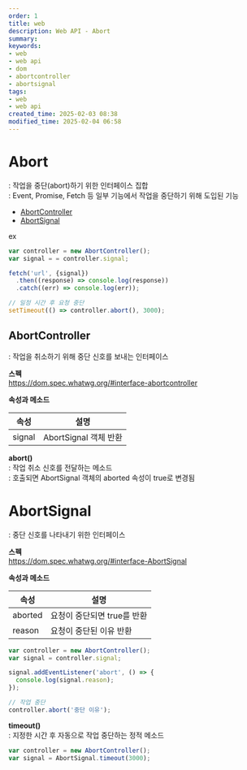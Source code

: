 ```yaml
---
order: 1
title: web
description: Web API - Abort
summary:
keywords:
- web
- web api
- dom
- abortcontroller
- abortsignal
tags:
- web
- web api
created_time: 2025-02-03 08:38
modified_time: 2025-02-04 06:58
---
```


# Abort
: 작업을 중단(abort)하기 위한 인터페이스 집합  
: Event, Promise, Fetch 등 일부 기능에서 작업을 중단하기 위해 도입된 기능  

- [AbortController](#abortcontroller)
- [AbortSignal](#abortsignal)

ex
```js
var controller = new AbortController();
var signal = = controller.signal;

fetch('url', {signal})
  .then((response) => console.log(response))
  .catch((err) => console.log(err));

// 일정 시간 후 요청 중단
setTimeout(() => controller.abort(), 3000);
```



## AbortController
: 작업을 취소하기 위해 중단 신호를 보내는 인터페이스  

**스펙**  
https://dom.spec.whatwg.org/#interface-abortcontroller


**속성과 메소드**

속성 | 설명
---|---
signal | AbortSignal 객체 반환    


**abort()**  
: 작업 취소 신호를 전달하는 메소드  
: 호출되면 AbortSignal 객체의 aborted 속성이 true로 변경됨  



# AbortSignal
: 중단 신호를 나타내기 위한 인터페이스  

**스펙**  
https://dom.spec.whatwg.org/#interface-AbortSignal


**속성과 메소드**

속성 | 설명
---|---
aborted | 요청이 중단되면 true를 반환
reason  | 요청이 중단된 이유 반환

```js
var controller = new AbortController();
var signal = controller.signal;

signal.addEventListener('abort', () => {
  console.log(signal.reason);
});

// 작업 중단
controller.abort('중단 이유');
```


**timeout()**  
: 지정한 시간 후 자동으로 작업 중단하는 정적 메소드  

```js
var controller = new AbortController();
var signal = AbortSignal.timeout(3000);
```
